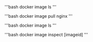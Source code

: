 '''bash
  docker image ls
'''


'''bash
  docker image pull nginx
'''


'''bash
  docker image ls
'''

'''bash
  docker image inspect [imageid]
'''
